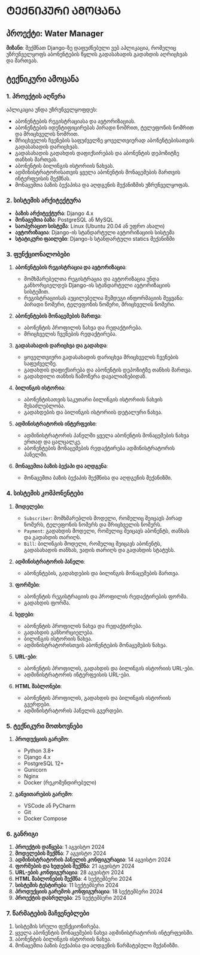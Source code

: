 # ᲢᲔᲥᲜᲘᲙᲣᲠᲘ ᲐᲛᲝᲪᲐᲜᲐ

## პროექტი: Water Manager

**მიზანი**: შექმნათ Django-ზე დაფუძნებული ვებ აპლიკაცია, რომელიც უზრუნველყოფს აბონენტების წყლის გადასახადის გადახდის აღრიცხვას და მართვას.

## ტექნიკური ამოცანა

### 1. პროექტის აღწერა

აპლიკაცია უნდა უზრუნველყოფდეს:

- აბონენტების რეგისტრაციასა და ავტორიზაციას.
- აბონენტების იდენტიფიცირებას პირადი ნომრით, ტელეფონის ნომრით და მრიცხველის ნომრით.
- მრიცხველის ჩვენების საფუძველზე ყოველთვიურად აბონენტებისათვის გადასახადის დარიცხვას.
- გადასახადის გადახდის დაფიქსირებას და აბონენტის დეპოზიტზე თანხის მართვას.
- აბონენტის ბილინგის ისტორიის ნახვას.
- ადმინისტრატორისათვის ყველა აბონენტის მონაცემების მართვის ინტერფეისის შექმნას.
- მონაცემთა ბაზის ბექაპისა და აღდგენის მექანიზმის უზრუნველყოფას.

### 2. სისტემის არქიტექტურა

- **ბაზის არქიტექტურა**: Django 4.x
- **მონაცემთა ბაზა**: PostgreSQL ან MySQL
- **საოპერაციო სისტემა**: Linux (Ubuntu 20.04 ან უფრო ახალი)
- **ავტორიზაცია**: Django-ის სტანდარტული ავტორიზაციის სისტემა
- **სტატიკური ფაილები**: Django-ს სტანდარტული statics მექანიზმი

### 3. ფუნქციონალობები

1. **აბონენტების რეგისტრაცია და ავტორიზაცია**:

   - მომხმარებელთა რეგისტრაცია და ავტორიზაცია უნდა განხორციელდეს Django-ის სტანდარტული ავტორიზაციის სისტემით.
   - რეგისტრაციისას აუცილებელია შემდეგი ინფორმაციის შეყვანა: პირადი ნომერი, ტელეფონის ნომერი, მრიცხველის ნომერი.

2. **აბონენტების მონაცემების მართვა**:

   - აბონენტის პროფილის ნახვა და რედაქტირება.
   - მრიცხველის ჩვენების რედაქტირება.

3. **გადასახადის დარიცხვა და გადახდა**:

   - ყოველთვიური გადასახადის დარიცხვა მრიცხველის ჩვენების საფუძველზე.
   - გადახდის დაფიქსირება და აბონენტის დეპოზიტზე თანხის მართვა.
   - გადახდილი თანხის ჩამოწერა დავალიანებიდან.

4. **ბილინგის ისტორია**:

   - აბონენტისათვის საკუთარი ბილინგის ისტორიის ნახვის შესაძლებლობა.
   - გადახდების და ბილინგის ისტორიის დეტალური ნახვა.

5. **ადმინისტრატორის ინტერფეისი**:

   - ადმინისტრატორის პანელში ყველა აბონენტის მონაცემების ნახვა ერთად და ცალცალკე.
   - აბონენტების მონაცემების რედაქტირება ადმინისტრატორის პანელში.

6. **მონაცემთა ბაზის ბექაპი და აღდგენა**:
   - მონაცემთა ბაზის ბექაპის შექმნისა და აღდგენის მექანიზმი.

### 4. სისტემის კომპონენტები

1. **მოდელები**:

   - `Subscriber`: მომხმარებლის მოდელი, რომელიც შეიცავს პირად ნომერს, ტელეფონის ნომერს და მრიცხველის ნომერს.
   - `Payment`: გადახდის მოდელი, რომელიც შეიცავს აბონენტს, თანხას და გადახდის თარიღს.
   - `Bill`: ბილინგის მოდელი, რომელიც შეიცავს აბონენტს, გადასახადის თანხას, ვადის თარიღს და გადახდის სტატუსს.

2. **ადმინისტრატორის პანელი**:

   - აბონენტების, გადახდების და ბილინგის მონაცემების მართვა.

3. **ფორმები**:

   - აბონენტის რეგისტრაციის და პროფილის რედაქტირების ფორმა.
   - გადახდის ფორმა.

4. **ხედები**:

   - აბონენტის პროფილის ნახვა და რედაქტირება.
   - გადახდის განხორციელება.
   - ბილინგის ისტორიის ნახვა.
   - ადმინისტრატორისთვის აბონენტების მონაცემების ნახვა.

5. **URL-ები**:

   - აბონენტის პროფილის, გადახდის და ბილინგის ისტორიის URL-ები.
   - ადმინისტრატორის ინტერფეისის URL-ები.

6. **HTML შაბლონები**:
   - აბონენტის პროფილის, გადახდის და ბილინგის ისტორიის გვერდები.
   - ადმინისტრატორის პანელის გვერდები.

### 5. ტექნიკური მოთხოვნები

1. **პროდუქციის გარემო**:

   - Python 3.8+
   - Django 4.x
   - PostgreSQL 12+
   - Gunicorn
   - Nginx
   - Docker (რეკომენდირებული)

2. **განვითარების გარემო**:
   - VSCode ან PyCharm
   - Git
   - Docker Compose

### 6. განრიგი

1. **პროექტის დაწყება**: 1 აგვისტო 2024
2. **მოდელების შექმნა**: 7 აგვისტო 2024
3. **ადმინისტრატორის პანელის კონფიგურაცია**: 14 აგვისტო 2024
4. **ფორმების და ხედების შექმნა**: 21 აგვისტო 2024
5. **URL-ების კონფიგურაცია**: 28 აგვისტო 2024
6. **HTML შაბლონების შექმნა**: 4 სექტემბერი 2024
7. **სისტემის ტესტირება**: 11 სექტემბერი 2024
8. **პროდუქციის გარემოს კონფიგურაცია**: 18 სექტემბერი 2024
9. **პროექტის დასრულება**: 25 სექტემბერი 2024

### 7. წარმატების მაჩვენებლები

1. სისტემის სრული ფუნქციონირება.
2. ყველა აბონენტის მონაცემების ნახვა ადმინისტრატორის ინტერფეისში.
3. აბონენტის ბილინგის ისტორიის ნახვა.
4. მონაცემთა ბაზის ბექაპისა და აღდგენის წარმატებული მექანიზმი.
